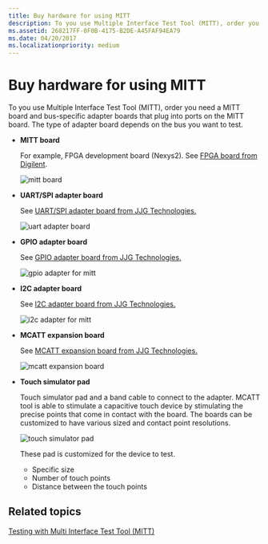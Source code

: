 ```yaml
---
title: Buy hardware for using MITT
description: To you use Multiple Interface Test Tool (MITT), order you need a MITT board and bus-specific adapter boards that plug into ports on the MITT board. The type of adapter board depends on the bus you want to test.
ms.assetid: 268217FF-0F0B-4175-B2DE-A45FAF94EA79
ms.date: 04/20/2017
ms.localizationpriority: medium
---
```


# Buy hardware for using MITT


To you use Multiple Interface Test Tool (MITT), order you need a MITT board and bus-specific adapter boards that plug into ports on the MITT board. The type of adapter board depends on the bus you want to test.

-   **MITT board**

    For example, FPGA development board (Nexys2). See [FPGA board from Digilent](https://store.digilentinc.com/nexys-2-spartan-3e-fpga-trainer-board-retired-see-nexys-4-ddr/).

    ![mitt board](images/g73a5707.jpg)

-   **UART/SPI adapter board**

    See [UART/SPI adapter board from JJG Technologies.](http://www.jjgtechnologies.com/UART-SPI.md)

    ![uart adapter board](images/uart1.png)

-   **GPIO adapter board**

    See [GPIO adapter board from JJG Technologies.](http://www.jjgtechnologies.com/GPIO.md)

    ![gpio adapter for mitt](images/gpioadapter.jpg)

-   **I2C adapter board**

    See [I2C adapter board from JJG Technologies.](http://www.jjgtechnologies.com/I2C.md)

    ![i2c adapter for mitt](images/i2cadapter.jpg)

-   **MCATT expansion board**

    See [MCATT expansion board from JJG Technologies.](http://www.jjgtechnologies.com/mcatt.md)

    ![mcatt expansion board](images/mcatt-exp.jpg)

-   **Touch simulator pad**

    Touch simulator pad and a band cable to connect to the adapter. MCATT tool is able to stimulate a capacitive touch device by stimulating the precise points that come in contact with the board. The boards can be customized to have various sized and contact point resolutions.

    ![touch simulator pad](images/touch.jpg)

    These pad is customized for the device to test.

    -   Specific size
    -   Number of touch points
    -   Distance between the touch points

## Related topics
[Testing with Multi Interface Test Tool (MITT)](https://docs.microsoft.com/windows-hardware/drivers/spb/testing-with-multi-interface-test-tool--mitt-)  



